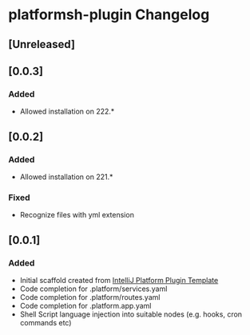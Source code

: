 <!-- Keep a Changelog guide -> https://keepachangelog.com -->

# platformsh-plugin Changelog

## [Unreleased]

## [0.0.3]
### Added
- Allowed installation on 222.*

## [0.0.2]
### Added
- Allowed installation on 221.*

### Fixed
- Recognize files with yml extension

## [0.0.1]
### Added
- Initial scaffold created from [IntelliJ Platform Plugin Template](https://github.com/JetBrains/intellij-platform-plugin-template)
- Code completion for .platform/services.yaml 
- Code completion for .platform/routes.yaml
- Code completion for .platform.app.yaml
- Shell Script language injection into suitable nodes (e.g. hooks, cron commands etc)